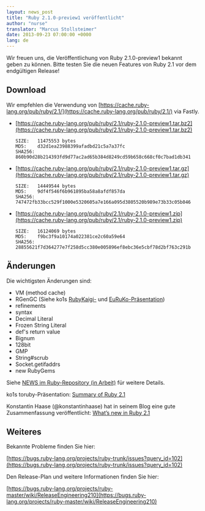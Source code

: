 ```yaml
---
layout: news_post
title: "Ruby 2.1.0-preview1 veröffentlicht"
author: "nurse"
translator: "Marcus Stollsteimer"
date: 2013-09-23 07:00:00 +0000
lang: de
---
```


Wir freuen uns, die Veröffentlichung von Ruby 2.1.0-preview1 bekannt geben
zu können. Bitte testen Sie die neuen Features von Ruby 2.1 vor dem
endgültigen Release!

## Download

Wir empfehlen die Verwendung von
[https://cache.ruby-lang.org/pub/ruby/2.1/](https://cache.ruby-lang.org/pub/ruby/2.1/)
via Fastly.

* [https://cache.ruby-lang.org/pub/ruby/2.1/ruby-2.1.0-preview1.tar.bz2](https://cache.ruby-lang.org/pub/ruby/2.1/ruby-2.1.0-preview1.tar.bz2)

      SIZE:   11475553 bytes
      MD5:    d32d1ea23988399afadbd21c5a7a37fc
      SHA256: 860b90d28b214393fd9d77ac2ad65b384d8249cd59b658c668cf0c7bad1db341

* [https://cache.ruby-lang.org/pub/ruby/2.1/ruby-2.1.0-preview1.tar.gz](https://cache.ruby-lang.org/pub/ruby/2.1/ruby-2.1.0-preview1.tar.gz)

      SIZE:   14449544 bytes
      MD5:    9df4f546f6b961895ba58a8afdf857da
      SHA256: 747472fb33bcc529f1000e5320605a7e166a095d3805520b989e73b33c05b046

* [https://cache.ruby-lang.org/pub/ruby/2.1/ruby-2.1.0-preview1.zip](https://cache.ruby-lang.org/pub/ruby/2.1/ruby-2.1.0-preview1.zip)

      SIZE:   16124069 bytes
      MD5:    f9bc3f9a10174a022381ce2c60a59e64
      SHA256: 28855621f7d364277e7f258d5cc380e005896ef8ebc36e5cbf78d2bf763c291b

## Änderungen

Die wichtigsten Änderungen sind:

* VM (method cache)
* RGenGC (Siehe ko1s [RubyKaigi-](http://rubykaigi.org/2013/talk/S73) und [EuRuKo-Präsentation](http://www.atdot.net/~ko1/activities/Euruko2013-ko1.pdf))
* refinements
* syntax
* Decimal Literal
* Frozen String Literal
* def's return value
* Bignum
* 128bit
* GMP
* String#scrub
* Socket.getifaddrs
* new RubyGems

Siehe [NEWS im Ruby-Repository (in Arbeit)](https://github.com/ruby/ruby/blob/trunk/NEWS) für weitere Details.

ko1s toruby-Präsentation: [Summary of Ruby 2.1](http://www.atdot.net/~ko1/activities/toruby05-ko1.pdf)

Konstantin Haase (@konstantinhaase) hat in seinem Blog eine gute Zusammenfassung veröffentlicht:
[What’s new in Ruby 2.1](http://rkh.im/ruby-2.1)

## Weiteres

Bekannte Probleme finden Sie hier:

[https://bugs.ruby-lang.org/projects/ruby-trunk/issues?query_id=102](https://bugs.ruby-lang.org/projects/ruby-trunk/issues?query_id=102)

Den Release-Plan und weitere Informationen finden Sie hier:

[https://bugs.ruby-lang.org/projects/ruby-master/wiki/ReleaseEngineering210](https://bugs.ruby-lang.org/projects/ruby-master/wiki/ReleaseEngineering210)
